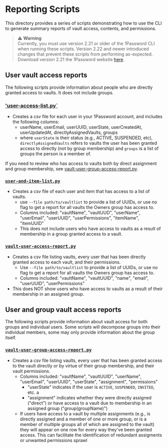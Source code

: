 # Reporting Scripts

This directory provides a series of scripts demonstrating how to use the CLI to generate summary reports of vault access, contents, and permissions.

> ⚠️ **Warning**  
> Currently, you must use version 2.21 or older of the 1Password CLI when running these scripts. Version 2.22 and newer introduced changes that prevent these scripts from performing as-expected. Download version 2.21 the 1Password website [here](https://app-updates.agilebits.com/product_history/CLI2#v2210002).

## User vault access reports
The following scripts provide information about people who are directly granted access to vaults. It does not include groups.  

### ['user-access-list.py`](./user-access-list.py)
- Creates a csv file for each user in your 1Password account, and includes the following columns:
  - userName, userEmail, userUUID, userState, userCreatedAt, userUpdatedAt, directlyAssignedVaults, groups
  - where `userState` is their status (e.g., ACTIVE, SUSPENDED, etc), `directlyAssignedVaults` refers to vaults the user has been granted access to directly (not by group membership) and `groups` is a list of groups the person is a member of. 

If you need to review who has access to vaults both by direct assignment and group membership, see [vault-user-group-access-report.py](#vault-user-group-access-reportpy). 

### [`user-and-item-list.py`](./user-and-item-list.py)
- Creates a csv file of each user and item that has access to a list of vaults.
  - use `--file path/to/vaultlist` to provide a list of UUIDs, or use no flag to get a report for all vaults the Owners group has access to.
  - Columns included: "vaultName", "vaultUUD", "userName", "userEmail", "userUUID", "userPermissions", "itemName", "itemUUID"
  - This does not include users who have access to vaults as a result of membership in a group granted access to a vault. 

### [`vault-user-access-report.py`](./vault-user-access-report.py)

- Creates a csv file listing vaults, every user that has been directly granted access to each vault, and their permissions.
  - Use `--file path/to/vaultlist` to provide a list of UUIDs, or use no flag to get a report for all vaults the Owners group has access to.
  - Columns included: "vaultName", "vaultUUID", "name", "email", "userUUID", "userPermissions"
- This does NOT show users who have access to vaults as a result of their membership in an assigned group.


## User and group vault access reports
The following scripts provide information about vault access for both groups and individual users. Some scripts will decompose groups into their individual members, some may only provide information about the group itself.

### [`vault-user-group-access-report.py`](./vault-user-group-access-report.py)

- Creates a csv file listing vaults, every user that has been granted access to the vault directly or by virtue of their group membership, and their vault permissions.
  - Columns included: "vaultName", "vaultUUID", "userName", "userEmail", "userUUID", "userState", "assignment", "permissions"
    - "userState" indicates if the user is `ACTIVE`, `SUSPENDED`, `INVITED`, etc. a
    - "assignment" indicates whether they were directly assigned ("direct") or have access to a vault due to membership in an assigned group ("group(groupName)")
  - If users have access to a vault by multiple assignments (e.g., is directly assigned and a member of one or more group, or is a member of multiple groups all of which are assigned to the vault) they will appear on one row for every way they've been granted access. This can facilitate the identification of redundant assigments or unwanted permissions sprawl


